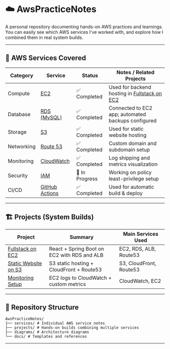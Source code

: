 # ☁️ AwsPracticeNotes

A personal repository documenting hands-on AWS practices and learnings.  
You can easily see which AWS services I’ve worked with, and explore how I combined them in real system builds.

---

## 🧩 AWS Services Covered

| Category | Service | Status | Notes / Related Projects |
|-----------|----------|---------|---------------------------|
| Compute | [EC2](./services/EC2/README.md) | ✅ Completed | Used for backend hosting in [Fullstack on EC2](./projects/fullstack-on-ec2/) |
| Database | [RDS (MySQL)](./services/RDS/README.md) | ✅ Completed | Connected to EC2 app; automated backups configured |
| Storage | [S3](./services/S3/README.md) | ✅ Completed | Used for static website hosting |
| Networking | [Route 53](./services/Route53/README.md) | ✅ Completed | Custom domain and subdomain setup |
| Monitoring | [CloudWatch](./services/CloudWatch/README.md) | ✅ Completed | Log shipping and metrics visualization |
| Security | [IAM](./services/IAM/README.md) | 🔄 In Progress | Working on policy least-privilege setup |
| CI/CD | [GitHub Actions](./services/GitHubActions/README.md) | ✅ Completed | Used for automatic build & deploy |

---

## 🏗️ Projects (System Builds)

| Project | Summary | Main Services Used |
|----------|----------|-------------------|
| [Fullstack on EC2](./projects/fullstack-on-ec2/) | React + Spring Boot on EC2 with RDS and ALB | EC2, RDS, ALB, Route53 |
| [Static Website on S3](./projects/static-web-on-s3/) | S3 static hosting + CloudFront + Route53 | S3, CloudFront, Route53 |
| [Monitoring Setup](./projects/monitoring-with-cloudwatch/) | EC2 logs to CloudWatch + custom metrics | CloudWatch, EC2 |

---

## 🧱 Repository Structure

```
AwsPracticeNotes/
├── services/ # Individual AWS service notes
├── projects/ # Hands-on builds combining multiple services
├── diagrams/ # Architecture diagrams
└── docs/ # Templates and references
```

---

